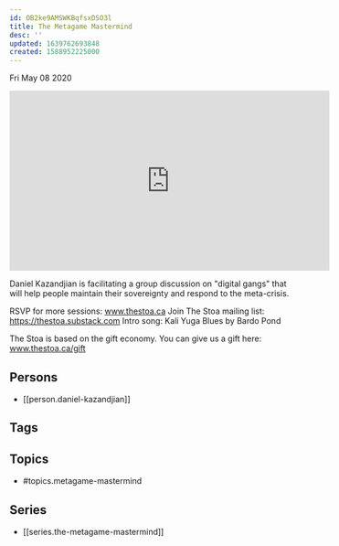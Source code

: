 ```yaml
---
id: OB2ke9AMSWKBqfsxDSO3l
title: The Metagame Mastermind
desc: ''
updated: 1639762693848
created: 1588952225000
---
```





Fri May 08 2020

<iframe width="560" height="315" src="https://www.youtube.com/embed/1GxUMIUPLu8" title="The Metagame Mastermind w/ Daniel Kazandjian (April 11th, 2020)" frameborder="0" allow="accelerometer; autoplay; clipboard-write; encrypted-media; gyroscope; picture-in-picture" allowfullscreen ></iframe>

Daniel Kazandjian is facilitating a group discussion on "digital gangs" that will help people maintain their sovereignty and respond to the meta-crisis.

RSVP for more sessions: www.thestoa.ca
Join The Stoa mailing list: https://thestoa.substack.com
Intro song: Kali Yuga Blues by Bardo Pond

The Stoa is based on the gift economy. You can give us a gift here: www.thestoa.ca/gift

## Persons

- [[person.daniel-kazandjian]]

## Tags



## Topics

- #topics.metagame-mastermind

## Series

- [[series.the-metagame-mastermind]]


